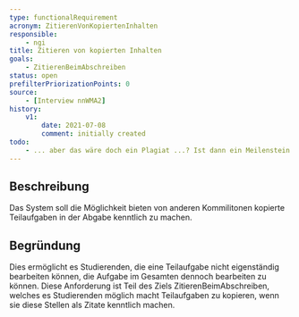 ```yaml
---
type: functionalRequirement
acronym: ZitierenVonKopiertenInhalten
responsible: 
    - ngi
title: Zitieren von kopierten Inhalten
goals: 
    - ZitierenBeimAbschreiben
status: open
prefilterPriorizationPoints: 0
source:
    - [Interview nnWMA2]
history:
    v1:
        date: 2021-07-08
        comment: initially created
todo: 
    - ... aber das wäre doch ein Plagiat ...? Ist dann ein Meilenstein bestanden, wenn so eine Kopie drin ist? Anforderung ist mir etwas unklar. Nein, das ist nur ein Plagiat, wenn es nicht kenntlich gemacht wird. Sonst ist es Teil des Zitiersystems unter Studierenden, welches im Goal definiert ist.
---
```


## Beschreibung
Das System soll die Möglichkeit bieten von anderen Kommilitonen kopierte Teilaufgaben in der Abgabe kenntlich zu machen.

## Begründung
Dies ermöglicht es Studierenden, die eine Teilaufgabe nicht eigenständig bearbeiten können, die Aufgabe im Gesamten dennoch bearbeiten zu können. Diese Anforderung ist Teil des Ziels ZitierenBeimAbschreiben, welches es Studierenden möglich macht Teilaufgaben zu kopieren, wenn sie diese Stellen als Zitate kenntlich machen.



